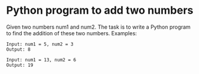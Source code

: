 # Python program to add two numbers

Given two numbers num1 and num2. The task is to write a Python program to find the addition of these two numbers. Examples:

```
Input: num1 = 5, num2 = 3
Output: 8
```
```
Input: num1 = 13, num2 = 6
Output: 19
```
